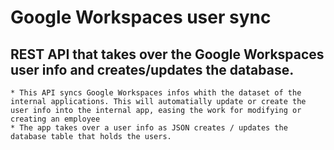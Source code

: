 # **Google Workspaces user sync**


## REST API that takes over the Google Workspaces user info and creates/updates the database.
    
    * This API syncs Google Workspaces infos whith the dataset of the internal applications. This will automatially update or create the user info into the internal app, easing the work for modifying or creating an employee 
    * The app takes over a user info as JSON creates / updates the database table that holds the users.


